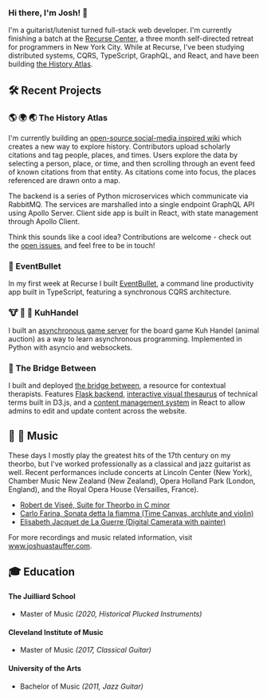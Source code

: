 ### Hi there, I'm Josh! 👋
I'm a guitarist/lutenist turned full-stack web developer. I'm currently finishing a batch at the [Recurse Center](https://www.recurse.com/), a three month self-directed retreat for programmers in New York City. While at Recurse, I've been studying distributed systems, CQRS, TypeScript, GraphQL, and React, and have been building [the History Atlas](https://github.com/joshua-stauffer/thehistoryatlas).

## 🛠️ Recent Projects

###  🌎   🌍   🌏  The History Atlas 
I'm currently building an [open-source social-media inspired wiki](https://github.com/joshua-stauffer/thehistoryatlas) which creates a new way to explore history. Contributors upload scholarly citations and tag people, places, and times. Users explore the data by selecting a person, place, or time, and then scrolling through an event feed of known citations from that entity. As citations come into focus, the places referenced are drawn onto a map. 

The backend is a series of Python microservices which communicate via RabbitMQ. The services are marshalled into a single endpoint GraphQL API using Apollo Server. Client side app is built in React, with state management through Apollo Client. 

Think this sounds like a cool idea? Contributions are welcome - check out the [open issues](https://github.com/joshua-stauffer/thehistoryatlas/issues), and feel free to be in touch!

###  📝 EventBullet
In my first week at Recurse I built [EventBullet](https://github.com/joshua-stauffer/EventBullet), a command line productivity app built in TypeScript, featuring a synchronous CQRS architecture.

### 🐮 🐷 🐶 KuhHandel
I built an [asynchronous game server](https://github.com/joshua-stauffer/Kuhhandel) for the board game Kuh Handel (animal auction) as a way to learn asynchronous programming. Implemented in Python with asyncio and websockets.

### 🌉 The Bridge Between
I built and deployed [the bridge between](https://www.thebridgebetween.org), a resource for contextual therapists. Features [Flask backend](https://github.com/joshua-stauffer/bridge-flask), [interactive visual thesaurus](https://github.com/joshua-stauffer/visual-thesaurus) of technical terms built in D3.js, and a [content management system](https://github.com/joshua-stauffer/dashboard) in React to allow admins to edit and update content across the website.

##  🎵 🎸 Music
These days I mostly play the greatest hits of the 17th century on my theorbo, but I've worked professionally as a classical and jazz guitarist as well. Recent performances include concerts at Lincoln Center (New York), Chamber Music New Zealand (New Zealand), Opera Holland Park (London, England), and the Royal Opera House (Versailles, France).
- [Robert de Viseé, Suite for Theorbo in C minor](https://youtu.be/ETa48V7M0eE)
- [Carlo Farina, Sonata detta la fiamma (Time Canvas, archlute and violin)](https://youtu.be/-P62PCNJf3k)
- [Elisabeth Jacquet de La Guerre (Digital Camerata with painter)](https://youtu.be/YOojtnzmKTU)

For more recordings and music related information, visit www.joshuastauffer.com.



## 🎓 Education
#### The Juilliard School 
- Master of Music <i>(2020, Historical Plucked Instruments)</i>

#### Cleveland Institute of Music
- Master of Music <i>(2017, Classical Guitar)</i>

#### University of the Arts
- Bachelor of Music <i>(2011, Jazz Guitar)</i>
